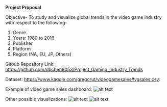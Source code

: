 **Project Proposal** 


Objective- To study and visualize global trends in the video game industry with respect to the following-
1.  Genre
2. Years: 1980 to 2016
3. Publisher
4. Platform 
5. Region (NA, EU, JP, Others)

Gitbub Repository Link: https://github.com/dbchen8053/Project_Gaming_Industry_Trends

Dataset:  https://www.kaggle.com/gregorut/videogamesales#vgsales.csv: 

Example of video game sales dashboard:
![alt text](https://github.com/dbchen8053/Project_Gaming_Industry_Trends/blob/master/image/image_1.PNG)

Other possible visualizations:
![alt text](https://github.com/dbchen8053/Project_Gaming_Industry_Trends/blob/master/image/image_2.PNG)
![alt text](https://github.com/dbchen8053/Project_Gaming_Industry_Trends/blob/master/image/image_3.PNG)
